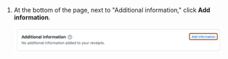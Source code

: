 1. At the bottom of the page, next to "Additional information," click **Add information**.

   ![Screenshot of the "Additional information" section. A link, labeled "Add information", is highlighted with an orange outline.](/assets/images/help/billing/settings-billing-personal-add-extra.png)
